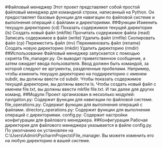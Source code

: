 #Файловый менеджер
Этот проект представляет собой простой файловый менеджер для командной строки, написанный на Python. Он предоставляет базовые функции для навигации по файловой системе и выполнения операций с файлами и директориями. 
##Функции
Изменить текущую директорию (cd)
Показать содержимое текущей директории (ls)
Создать новый файл (mkfile)
Прочитать содержимое файла (read)
Записать содержимое в файл (write)
Удалить файл (rmfile)
Скопировать файл (cp)
Переместить файл (mv)
Переименовать файл (rename)
Создать новую директорию (mkdir)
Удалить директорию (rmdir)
##Использование
Файловый менеджер запускается с помощью скрипта file_manager.py. Он выводит приветственное сообщение, а затем ожидает ввода пользователя. Ввод должен быть командой, за которой следуют ее аргументы, разделенные пробелами.  Например, чтобы изменить текущую директорию на поддиректорию с именем subdir, вы должны ввести cd subdir.  Чтобы показать содержимое текущей директории, вы должны ввести ls.  Чтобы создать новый файл с именем file.txt, вы должны ввести mkfile file.txt.  И так далее для других команд.
##Модули
Проект организован в несколько модулей:  
navigation.py: Содержит функции для навигации по файловой системе.
file_operations.py: Содержит функции для выполнения операций с файлами.
directory_operations.py: Содержит функции для выполнения операций с директориями.
config.py: Содержит настройки конфигурации для файлового менеджера.
##Конфигурация
Рабочая директория для файлового менеджера указывается в файле config.py. По умолчанию он установлен на C:\Users\Admin\PycharmProjects\File_manager. Вы можете изменить его на любую директорию в вашей системе.  
